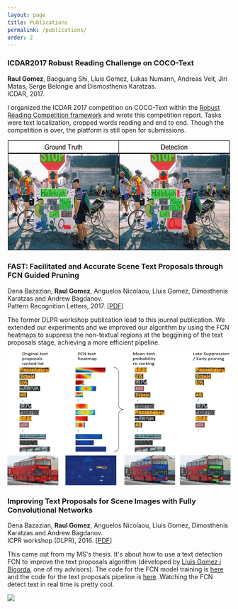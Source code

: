 ```yaml
---
layout: page
title: Publications
permalink: /publications/
order: 2
---
```

### ICDAR2017 Robust Reading Challenge on COCO-Text
**Raul Gomez**, Baoguang Shi, Lluis Gomez, Lukas Numann, Andreas Veit, Jiri Matas, Serge Belongie and Dismosthenis Karatzas.   
ICDAR, 2017.   

I organized the ICDAR 2017 competition on COCO-Text within the [Robust Reading Competition framework](http://rrc.cvc.uab.es/?ch=5&com=evaluation&task=1&gtv=1) and wrote this competition report. Tasks were text localization, cropped words reading and end to end. Though the competition is over, the platform is still open for submissions.   
<div class="imgcap">
<img src="/assets/publications/coco-text.png" height="250">
</div>

### FAST: Facilitated and Accurate Scene Text Proposals through FCN Guided Pruning
Dena Bazazian, **Raul Gomez**, Anguelos Nicolaou, Lluis Gomez, Dimosthenis Karatzas and Andrew Bagdanov.   
Pattern Recognition Letters, 2017. [[PDF](http://www.sciencedirect.com/science/article/pii/S0167865517302982)]  

The former DLPR workshop publication lead to this journal publication. We extended our experiments and we improved our algorithm by using the FCN heatmaps to suppress the non-textual regions at the beggining of the text proposals stage, achieving a more efficient pipeline.
<div class="imgcap">
<img src="/assets/publications/fast.jpg" height="300">
</div>

### Improving Text Proposals for Scene Images with Fully Convolutional Networks
Dena Bazazian, **Raul Gomez**, Anguelos Nicolaou, Lluis Gomez, Dimosthenis Karatzas and Andrew Bagdanov.  
ICPR workshop (DLPR), 2016. [[PDF](https://arxiv.org/abs/1702.05089)]  

This came out from my MS's thesis. It's about how to use a text detection FCN to improve the text proposals algorithm (developed by [Lluis Gomez i Bigorda](http://lluisgomez.github.io/), one of my advisors). The code for the FCN model training is [here](https://github.com/gombru/TextFCN) and the code for the text proposals pipeline is [here](https://github.com/gombru/TextProposalsInitialSuppression). Watching the FCN detect text in real time is pretty cool.
<div class="imgcap">
<img src="/assets/publications/fcn.gif" height="300">
</div>

